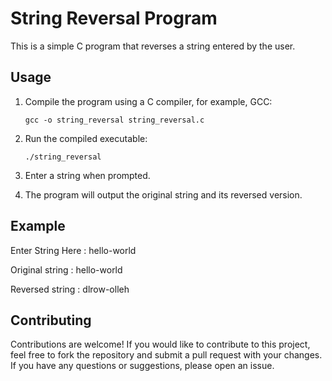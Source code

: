 # String Reversal Program

This is a simple C program that reverses a string entered by the user.

## Usage

1. Compile the program using a C compiler, for example, GCC:
    ```
    gcc -o string_reversal string_reversal.c
    ```

2. Run the compiled executable:
    ```
    ./string_reversal
    ```

3. Enter a string when prompted.

4. The program will output the original string and its reversed version.

## Example

Enter String Here : hello-world

Original string : hello-world

Reversed string : dlrow-olleh

## Contributing

Contributions are welcome! If you would like to contribute to this project, feel free to fork the repository and submit a pull request with your changes. If you have any questions or suggestions, please open an issue.

